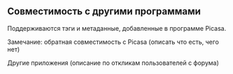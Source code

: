## Совместимость c другими программами

Поддерживаются тэги и метаданные, добавленные в программе Picasa.

Замечание: обратная совместимость с Picasa (описать что есть, чего нет)

Другие приложения (описание по откликам пользователей с форума)